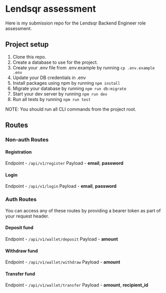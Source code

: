 # Lendsqr assessment

Here is my submission repo for the Lendsqr Backend Engineer role assessment.

## Project setup

1. Clone this repo.
2. Create a database to use for the project.
3. Create your .env file from .env.example by running ``cp .env.example .env``
4. Update your DB credentials in .env
5. Install packages using npm by running ``npm install``
6. Migrate your database by running ``npm run db:migrate``
7. Start your dev server by running ``npm run dev``
8. Run all tests by running ``npm run test``

NOTE: You should run all CLI commands from the project root.

## Routes

### Non-auth Routes

#### Registration

Endpoint - ``/api/v1/register``
Payload - **email**, **password**

#### Login

Endpoint - ``/api/v1/login``
Payload - **email**, **password**

### Auth Routes

You can access any of these routes by providing a bearer token as part of your request header.

#### Deposit fund

Endpoint - ``/api/v1/wallet/deposit``
Payload - **amount**

#### Withdraw fund

Endpoint - ``/api/v1/wallet/withdraw``
Payload - **amount**

#### Transfer fund

Endpoint - ``/api/v1/wallet/transfer``
Payload - **amount**, **recipient_id**

